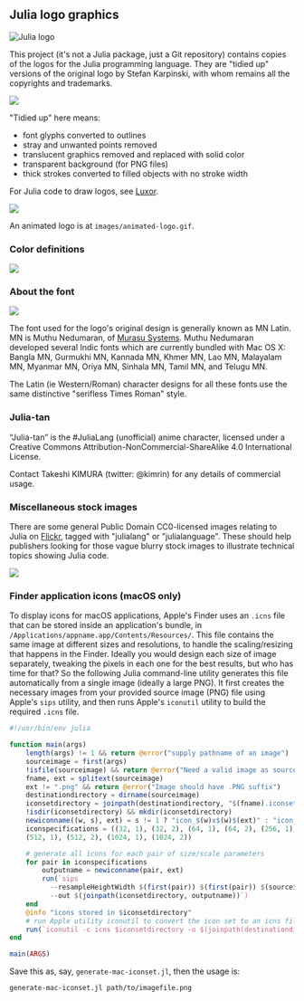 ## Julia logo graphics

![Julia logo](images/julia-logo-325-by-225.png)

This project (it's not a Julia package, just a Git repository) contains copies of the logos for the Julia programming language. They are "tidied up" versions of the original logo by Stefan Karpinski, with whom remains all the copyrights and trademarks.

![](images/group-shot.png)

"Tidied up" here means:

- font glyphs converted to outlines
- stray and unwanted points removed
- translucent graphics removed and replaced with solid color
- transparent background (for PNG files)
- thick strokes converted to filled objects with no stroke width

For Julia code to draw logos, see [Luxor](https://github.com/cormullion/Luxor/).

![](images/julia-logo-mask.png)

An animated logo is at `images/animated-logo.gif`.

### Color definitions

![](images/julia-colors.png)

### About the font

![](images/fontsample.png)

The font used for the logo's original design is generally known as MN Latin. MN is Muthu Nedumaran, of [Murasu Systems](http://murasu.com). Muthu Nedumaran developed several Indic fonts which are currently bundled with Mac OS X: Bangla MN, Gurmukhi MN, Kannada MN, Khmer MN, Lao MN, Malayalam MN, Myanmar MN, Oriya MN, Sinhala MN, Tamil MN, and Telugu MN.

The Latin (ie Western/Roman) character designs for all these fonts use the same distinctive "serifless Times Roman" style.

### Julia-tan

“Julia-tan” is the #JuliaLang (unofficial) anime character, licensed under a Creative Commons Attribution-NonCommercial-ShareAlike 4.0 International License.

Contact Takeshi KIMURA (twitter: @kimrin) for any details of commercial usage.

### Miscellaneous stock images

There are some general Public Domain CC0-licensed images relating to Julia on [Flickr](https://www.flickr.com/search/?text=julialanguage), tagged with "julialang" or "julialanguage". These should help publishers looking for those vague blurry stock images to illustrate technical topics showing Julia code.

![](images/stock-images.png)

### Finder application icons (macOS only)

To display icons for macOS applications, Apple's Finder uses an `.icns` file that can be stored inside an application's bundle, in `/Applications/appname.app/Contents/Resources/`. This file contains the same image at different sizes and resolutions, to handle the scaling/resizing that happens in the Finder. Ideally you would design each size of image separately, tweaking the pixels in each one for the best results, but who has time for that? So the following Julia command-line utility generates this file automatically from a single image (ideally a large PNG). It first creates the necessary images from your provided source image (PNG) file using Apple's `sips` utility, and then runs Apple's `iconutil` utility to build the required `.icns` file.

```julia
#!/usr/bin/env julia

function main(args)
    length(args) != 1 && return @error("supply pathname of an image")
    sourceimage = first(args)
    !isfile(sourceimage) && return @error("Need a valid image as source material")
    fname, ext = splitext(sourceimage)
    ext != ".png" && return @error("Image should have .PNG suffix")
    destinationdirectory = dirname(sourceimage)
    iconsetdirectory = joinpath(destinationdirectory, "$(fname).iconset")
    !isdir(iconsetdirectory) && mkdir(iconsetdirectory)
    newiconname((w, s), ext) = s != 1 ? "icon_$(w)x$(w)$(ext)" : "icon_$(w÷2)x$(w÷2)@2x$(ext)"
    iconspecifications = ((32, 1), (32, 2), (64, 1), (64, 2), (256, 1), (256, 2),
    (512, 1), (512, 2), (1024, 1), (1024, 2))

    # generate all icons for each pair of size/scale parameters
    for pair in iconspecifications
        outputname = newiconname(pair, ext)
        run(`sips
          --resampleHeightWidth $(first(pair)) $(first(pair)) $(sourceimage)
          --out $(joinpath(iconsetdirectory, outputname))`)
    end
    @info "icons stored in $iconsetdirectory"
    # run Apple utility iconutil to convert the icon set to an icns file
    run(`iconutil -c icns $iconsetdirectory -o $(joinpath(destinationdirectory, fname)).icns`)
end

main(ARGS)
```

Save this as, say, `generate-mac-iconset.jl`, then the usage is:

```
generate-mac-iconset.jl path/to/imagefile.png
```
